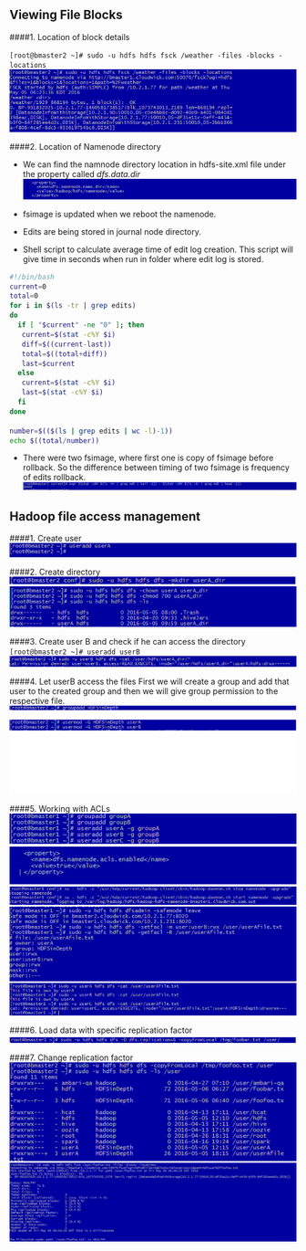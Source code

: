 ## Viewing File Blocks

####1. Location of block details
  
  `[root@bmaster2 ~]# sudo -u hdfs hdfs fsck /weather -files -blocks -locations`
  ![Screenshot of fsck](https://github.com/Cloudwick-BT/HDFSinDepthTasks/blob/master/screenshots/1_block_location.png?raw=true)

####2. Location of Namenode directory

  * We can find the namnode directory location in hdfs-site.xml file under the property called _dfs.data.dir_
  ![Image of location of namenode directory](https://github.com/Cloudwick-BT/HDFSinDepthTasks/blob/master/screenshots/1.b_nameNode_location.png?raw=true)
  * fsimage is updated when we reboot the namenode.
  * Edits are being stored in journal node directory.

  * Shell script to calculate average time of edit log creation. This script will give time in seconds when run in folder where edit log is stored.
```sh
#!/bin/bash
current=0
total=0
for i in $(ls -tr | grep edits)
do
  if [ "$current" -ne "0" ]; then
   current=$(stat -c%Y $i)
   diff=$((current-last))
   total=$((total+diff))
   last=$current
  else
   current=$(stat -c%Y $i)
   last=$(stat -c%Y $i)
  fi
done

number=$(($(ls | grep edits | wc -l)-1))
echo $((total/number))
```

  * There were two fsimage, where first one is copy of fsimage before rollback. So the difference between timing of two fsimage is frequency of edits rollback.
  ![Image of edit rollback](https://github.com/Cloudwick-BT/HDFSinDepthTasks/blob/master/screenshots/1_b_editlog.png?raw=true)


## Hadoop file access management

####1. Create user
  ![useradd userA](https://github.com/Cloudwick-BT/HDFSinDepthTasks/blob/master/screenshots/2_a_useradd.png?raw=true)

####2. Create directory
   ![To create directory: `hdfs dfs -mkdir userA_dir`](https://github.com/Cloudwick-BT/HDFSinDepthTasks/blob/master/screenshots/2_b_makedir.png?raw=true)
   ![To change ownership and permission](https://github.com/Cloudwick-BT/HDFSinDepthTasks/blob/master/screenshots/2_b_changeDirPermissio.png?raw=true) 
    

####3. Create user B and check if he can access the directory
  `[root@bmaster2 ~]# useradd userB`
  ![Image of userB being denied](https://github.com/Cloudwick-BT/HDFSinDepthTasks/blob/master/screenshots/2_c_userB.png?raw=true)

####4. Let userB access the files
  First we will create a group and add that user to the created group and then we will give group permission to the respective file.
  ![Image of group creation](https://github.com/Cloudwick-BT/HDFSinDepthTasks/blob/master/screenshots/2_d_add_Group.png?raw=true)

####5. Working with ACLs
  ![Creation of user with respective groups](https://github.com/Cloudwick-BT/HDFSinDepthTasks/blob/master/screenshots/2_e_3users.png?raw=true)
  ![Add property for ACL](https://github.com/Cloudwick-BT/HDFSinDepthTasks/blob/master/screenshots/2_e_aclproperty.png?raw=true)
  ![Restart namenode](https://github.com/Cloudwick-BT/HDFSinDepthTasks/blob/master/screenshots/2_e_startnamenode.png?raw=true)
  ![Give ACL permission](https://github.com/Cloudwick-BT/HDFSinDepthTasks/blob/master/screenshots/2_e_acl.png?raw=true)
  ![Check ACL permission](https://github.com/Cloudwick-BT/HDFSinDepthTasks/blob/master/screenshots/2_e_acl_check.png?raw=true)

####6. Load data with specific replication factor
  ![loading Data](https://github.com/Cloudwick-BT/HDFSinDepthTasks/blob/master/screenshots/2_6_replicationOnCommndLinepng.png?raw=true)

####7. Change replication factor
  ![create foofoo.txt](https://github.com/Cloudwick-BT/HDFSinDepthTasks/blob/master/screenshots/2_7_foofooCreated.png?raw=true)
  ![Change replication factor](https://github.com/Cloudwick-BT/HDFSinDepthTasks/blob/master/screenshots/2_7_foofooReplicatedTo1.png?raw=true)
